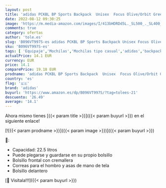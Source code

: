 ```yaml
---
layout: post
title: 'adidas PCKBL BP Sports Backpack  Unisex  Focus Olive/Orbit Green/Black  NS'
date: 2022-08-12 09:30:25
image: 'https://m.media-amazon.com/images/I/413bHDRDd5L._SL500_._SL400_.jpg'
comments: true
category: ofertas
author: 'tole.es'
slug: 'B096VT997S-es adidas PCKBL BP Sports Backpack Unisex Focus Olive/Orbit...'
sku: 'B096VT997S-es'
tags: [ 'Equipaje','Mochilas','Mochilas tipo casual','adidas','backpack','🇪🇸', ]
actualPrice: 14.1 EUR
currency: EUR
price: 14.1
comparePrice: 19.18 EUR
prodname: 'adidas PCKBL BP Sports Backpack  Unisex  Focus Olive/Orbit Green/Black  NS'
country: 'es'
flag: '🇪🇸'
brand: 'adidas'
buyurl: 'https://www.amazon.es/dp/B096VT997S/?tag=tolees-21'
descuento: '26.49'
average: '14.1'
---
```


Ahora mismo tienes [{{< param title >}}]({{< param buyurl >}}) en el siguiente enlace!

[![{{< param prodname >}}]({{< param image >}})]({{< param buyurl >}})

🔎:

- Capacidad: 22.5 litros
- Puede plegarse y guardarse en su propio bolsillo
- Bolsillo frontal con cremallera
- Correas para el hombro y asas de mano de tela
- Bolsillo delantero

[🛒 Visítala!!!]({{< param buyurl >}})
